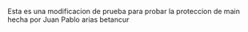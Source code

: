 Esta es una modificacion de prueba para probar la proteccion de main hecha por Juan Pablo arias betancur
